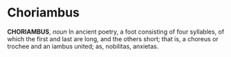 # Choriambus

**CHORIAMBUS**, _noun_ In ancient poetry, a foot consisting of four syllables, of which the first and last are long, and the others short; that is, a choreus or trochee and an iambus united; as, nobilitas, anxietas.